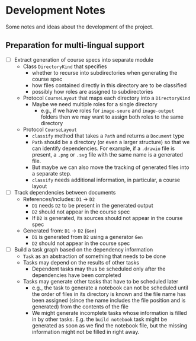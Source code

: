 # Development Notes

Some notes and ideas about the development of the project.

## Preparation for multi-lingual support

- [ ] Extract generation of course specs into separate module
  - Class `DirectoryKind` that specifies
    - whether to recurse into subdirectories when generating the course spec
    - how files contained directly in this directory are to be classified
    - possibly how roles are assigned to subdirectories
  - Protocol `CourseLayout` that maps each directory into a `DirectoryKind`
    - Maybe we need multiple roles for a single directory
      - e.g., if we have roles for `image-soure` and `image-output` folders
        then we may want to assign both roles to the same directory
  - Protocol `CourseLayout`
    - `classify` method that takes a `Path` and returns a `Document` type
    - `Path` should be a directory (or even a larger structure) so that we can 
       identify dependencies. For example, if a `.drawio` file is present,
       a `.png` or `.svg` file with the same name is a generated file.
    - But maybe we can also move the tracking of generated files into a separate
      step.
    - `classify` needs additional information, in particular, a course layout
- [ ] Track dependencies between documents
  - References/includes: `D1` → `D2`
    - `D1` needs `D2` to be present in the generated output
    - `D2` should not appear in the course spec
    - If `D2` is generated, its sources should not appear in the course spec
  - Generated from: `D1` → `D2` (`Gen`)
    - `D1` is generated from `D2` using a generator `Gen`
    - `D2` should not appear in the course spec
- [ ] Build a task graph based on the dependency information
  - `Task` as an abstraction of something that needs to be done
  - Tasks may depend on the results of other tasks
    - Dependent tasks may thus be scheduled only after the dependencies have
      been completed
  - Tasks may generate other tasks that have to be scheduled later
    - e.g., the task to generate a notebook can not be scheduled until the
      order of files in its directory is known and the file name has been
      assigned (since the name includes the file position and is generated)
      from the contents of the file
    - We might generate incomplete tasks whose information is filled in by
      other tasks. E.g. the `build notebook` task might be generated as soon
      as we find the notebook file, but the missing information might not
      be filled in right away.